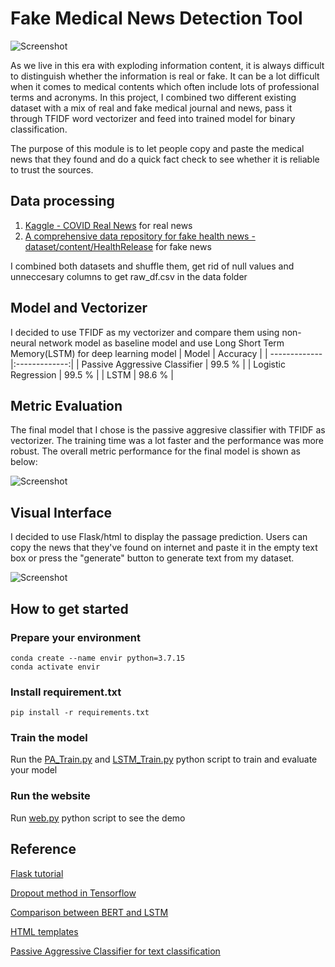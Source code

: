 # Fake Medical News Detection Tool
![Screenshot](https://github.com/changyuhsin1999/Fake_Medical_News_Detection_Tool/blob/main/image/Vitamin-D-in-moderation-protects-against-respiratory-infections-Meta-analysis.jpeg)

As we live in this era with exploding information content, it is always difficult to distinguish whether the information is real or fake. It can be a lot difficult when it comes to medical contents which often include lots of professional terms and acronyms. In this project, I combined two different existing dataset with a mix of real and fake medical journal and news, pass it through TFIDF word vectorizer and feed into trained model for binary classification.

The purpose of this module is to let people copy and paste the medical news that they found and do a quick fact check to see whether it is reliable to trust the sources.

## Data processing
1. [Kaggle - COVID Real News](https://www.kaggle.com/datasets/arashnic/covid19-fake-news?select=NewsRealCOVID-19_7.csv) for real news
2. [A comprehensive data repository for fake health news - dataset/content/HealthRelease](https://github.com/EnyanDai/FakeHealth/tree/master/dataset/content/HealthRelease) for fake news


I combined both datasets and shuffle them, get rid of null values and unneccesary columns to get raw_df.csv in the data folder

## Model and Vectorizer
I decided to use TFIDF as my vectorizer and compare them using non-neural network model as baseline model and use Long Short Term Memory(LSTM) for deep learning model
| Model         | Accuracy      |
| ------------- |:-------------:|
| Passive Aggressive Classifier      | 99.5 %        |
| Logistic Regression         | 99.5 %        |
| LSTM       | 98.6 %        |



## Metric Evaluation
The final model that I chose is the passive aggresive classifier with TFIDF as vectorizer. The training time was a lot faster and the performance was more robust. The overall metric performance for the final model is shown as below:

![Screenshot](https://github.com/changyuhsin1999/Fake_Medical_News_Detection_Tool/blob/main/image/Screen%20Shot%202023-07-16%20at%2012.23.04%20PM.png)

## Visual Interface
I decided to use Flask/html to display the passage prediction. Users can copy the news that they've found on internet and paste it in the empty text box or press the "generate" button to generate text from my dataset.

![Screenshot](https://github.com/changyuhsin1999/Fake_Medical_News_Detection_Tool/blob/main/image/Screen%20Shot%202023-07-20%20at%202.25.39%20PM.png)

## How to get started
### Prepare your environment

```
conda create --name envir python=3.7.15
conda activate envir
```
### Install requirement.txt

```
pip install -r requirements.txt
```
### Train the model
Run the [PA_Train.py](https://github.com/changyuhsin1999/Fake_Medical_News_Detection_Tool/blob/main/scripts/PA_Train.py) and [LSTM_Train.py](https://github.com/changyuhsin1999/Fake_Medical_News_Detection_Tool/blob/main/scripts/LSTM_Train.py) python script to train and evaluate your model

### Run the website
Run [web.py](https://github.com/changyuhsin1999/Fake_Medical_News_Detection_Tool/blob/main/web.py) python script to see the demo

## Reference
[Flask tutorial](https://towardsdatascience.com/how-to-build-a-fake-news-detection-web-app-using-flask-c0cfd1d9c2d4)

[Dropout method in Tensorflow](https://saturncloud.io/blog/how-to-implement-dropout-in-lstm-neural-networks-with-tensorflow/)

[Comparison between BERT and LSTM](https://arxiv.org/abs/2009.05451)

[HTML templates](https://colorlib.com/wp/templates/)

[Passive Aggressive Classifier for text classification](https://www.geeksforgeeks.org/passive-aggressive-classifiers/)
